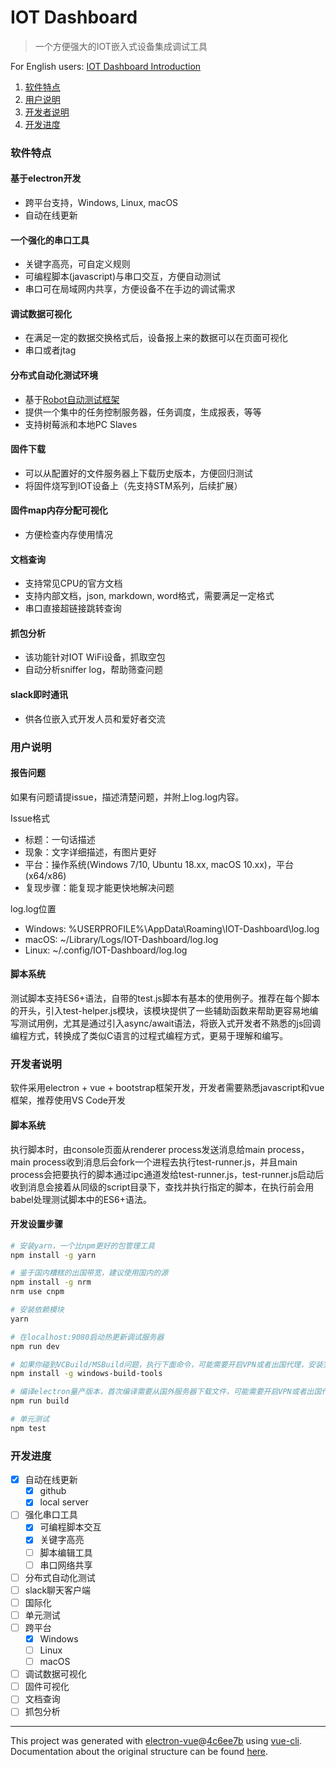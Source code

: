 # IOT Dashboard

> 一个方便强大的IOT嵌入式设备集成调试工具

For English users: [IOT Dashboard Introduction](https://github.com/pansila/IOT-Dashboard/blob/master/README_EN.md)

1. [软件特点](#软件特点)
2. [用户说明](#用户说明)
3. [开发者说明](#开发者说明)
4. [开发进度](#开发进度)

### 软件特点
#### 基于electron开发
* 跨平台支持，Windows, Linux, macOS
* 自动在线更新
#### 一个强化的串口工具
* 关键字高亮，可自定义规则
* 可编程脚本(javascript)与串口交互，方便自动测试
* 串口可在局域网内共享，方便设备不在手边的调试需求
#### 调试数据可视化
* 在满足一定的数据交换格式后，设备报上来的数据可以在页面可视化
* 串口或者jtag
#### 分布式自动化测试环境
* 基于[Robot自动测试框架](http://robotframework.org/)
* 提供一个集中的任务控制服务器，任务调度，生成报表，等等
* 支持树莓派和本地PC Slaves
#### 固件下载
* 可以从配置好的文件服务器上下载历史版本，方便回归测试
* 将固件烧写到IOT设备上（先支持STM系列，后续扩展）
#### 固件map内存分配可视化
* 方便检查内存使用情况
#### 文档查询
* 支持常见CPU的官方文档
* 支持内部文档，json, markdown, word格式，需要满足一定格式
* 串口直接超链接跳转查询
#### 抓包分析
* 该功能针对IOT WiFi设备，抓取空包
* 自动分析sniffer log，帮助筛查问题
#### slack即时通讯
* 供各位嵌入式开发人员和爱好者交流

### 用户说明
#### 报告问题
如果有问题请提issue，描述清楚问题，并附上log.log内容。

Issue格式
* 标题：一句话描述
* 现象：文字详细描述，有图片更好
* 平台：操作系统(Windows 7/10, Ubuntu 18.xx, macOS 10.xx)，平台(x64/x86)
* 复现步骤：能复现才能更快地解决问题

log.log位置
* Windows: %USERPROFILE%\AppData\Roaming\IOT-Dashboard\log.log
* macOS: ~/Library/Logs/IOT-Dashboard/log.log
* Linux: ~/.config/IOT-Dashboard/log.log

#### 脚本系统
测试脚本支持ES6+语法，自带的test.js脚本有基本的使用例子。推荐在每个脚本的开头，引入test-helper.js模块，该模块提供了一些辅助函数来帮助更容易地编写测试用例，尤其是通过引入async/await语法，将嵌入式开发者不熟悉的js回调编程方式，转换成了类似C语言的过程式编程方式，更易于理解和编写。

### 开发者说明
软件采用electron + vue + bootstrap框架开发，开发者需要熟悉javascript和vue框架，推荐使用VS Code开发

#### 脚本系统
执行脚本时，由console页面从renderer process发送消息给main process，main process收到消息后会fork一个进程去执行test-runner.js，并且main process会把要执行的脚本通过ipc通道发给test-runner.js，test-runner.js启动后收到消息会接着从同级的script目录下，查找并执行指定的脚本，在执行前会用babel处理测试脚本中的ES6+语法。

#### 开发设置步骤

``` bash
# 安装yarn，一个比npm更好的包管理工具
npm install -g yarn

# 鉴于国内糟糕的出国带宽，建议使用国内的源
npm install -g nrm
nrm use cnpm

# 安装依赖模块
yarn

# 在localhost:9080启动热更新调试服务器
npm run dev

# 如果你碰到VCBuild/MSBuild问题，执行下面命令，可能需要开启VPN或者出国代理，安装完可能要重启电脑
npm install -g windows-build-tools

# 编译electron量产版本，首次编译需要从国外服务器下载文件，可能需要开启VPN或者出国代理
npm run build

# 单元测试
npm test
```

### 开发进度
- [x] 自动在线更新
  - [x] github
  - [x] local server
- [ ] 强化串口工具
  - [x] 可编程脚本交互
  - [x] 关键字高亮
  - [ ] 脚本编辑工具
  - [ ] 串口网络共享
- [ ] 分布式自动化测试
- [ ] slack聊天客户端
- [ ] 国际化
- [ ] 单元测试
- [ ] 跨平台
  - [x] Windows
  - [ ] Linux
  - [ ] macOS
- [ ] 调试数据可视化
- [ ] 固件可视化
- [ ] 文档查询
- [ ] 抓包分析

---

This project was generated with [electron-vue](https://github.com/SimulatedGREG/electron-vue)@[4c6ee7b](https://github.com/SimulatedGREG/electron-vue/tree/4c6ee7bf4f9b4aa647a22ec1c1ca29c2e59c3645) using [vue-cli](https://github.com/vuejs/vue-cli). Documentation about the original structure can be found [here](https://simulatedgreg.gitbooks.io/electron-vue/content/index.html).
